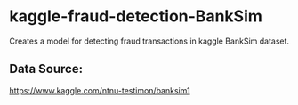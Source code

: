 # kaggle-fraud-detection-BankSim
Creates a model for detecting fraud transactions in kaggle BankSim dataset. 

## Data Source:

https://www.kaggle.com/ntnu-testimon/banksim1
